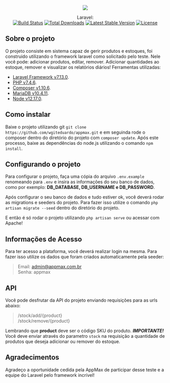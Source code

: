 <p align="center"><img src="https://i.imgur.com/Wr5c1Lj.png"></p>

<p align="center">
    Laravel:<br>
    <a href="https://travis-ci.org/laravel/framework"><img src="https://travis-ci.org/laravel/framework.svg" alt="Build Status"></a>
    <a href="https://packagist.org/packages/laravel/framework"><img src="https://poser.pugx.org/laravel/framework/d/total.svg" alt="Total Downloads"></a>
    <a href="https://packagist.org/packages/laravel/framework"><img src="https://poser.pugx.org/laravel/framework/v/stable.svg" alt="Latest Stable Version"></a>
    <a href="https://packagist.org/packages/laravel/framework"><img src="https://poser.pugx.org/laravel/framework/license.svg" alt="License"></a>
</p>

## Sobre o projeto

O projeto consiste em sistema capaz de gerir produtos e estoques, foi construido utilizando o framework laravel como solicitado pelo teste. Nele você pode: adicionar produtos, editar, remover. Adicionar quantidades ao estoque, remover e visualizar os relatórios diários! Ferramentas utilizadas:

- [Laravel Framework v7.13.0](https://laravel.com/).
- [PHP v7.4.6](https://www.php.net/).
- [Composer v1.10.6](https://getcomposer.org/).
- [MariaDB v10.4.11](https://mariadb.org/).
- [Node v12.17.0](https://nodejs.org/en/).

## Como instalar

Baixe o projeto utilizando git `git clone https://github.com/wgiteduardo/appmax.git` e em seguinda rode o composer dentro do diretório do projeto com `composer update`. Após este processo, baixe as dependências do node.js utilizando o comando `npm install`.

## Configurando o projeto

Para configurar o projeto, faça uma cópia do arquivo `.env.example` renomeando para `.env` e insira as informações do seu banco de dados, como por exemplo: **DB_DATABASE, DB_USERNAME e DB_PASSWORD**.

Após configurar o seu banco de dados e tudo estiver ok, você deverá rodar as migrations e seeders do projeto. Para fazer isso utilize o comando `php artisan migrate --seed` dentro do diretório do projeto.

E então é só rodar o projeto utilizando `php artisan serve` ou acessar com Apache!

## Informações de Acesso

Para ter acesso a plataforma, você deverá realizar login na mesma. Para fazer isso utilize os dados que foram criados automaticamente pela seeder:

> Email: admin@appmax.com.br  
> Senha: appmax

## API

Você pode desfrutar da API do projeto enviando requisições para as urls abaixo:

> /stock/add/{product}  
> /stock/remove/{product}

Lembrando que **product** deve ser o código SKU do produto. ***IMPORTANTE!*** Você deve enviar através do parametro `stock` na requisição a quantidade de produtos que deseja adicionar ou remover do estoque.

## Agradecimentos

Agradeço a oportunidade cedida pela AppMax de participar desse teste e a equipe do Laravel pelo framework incrível!
